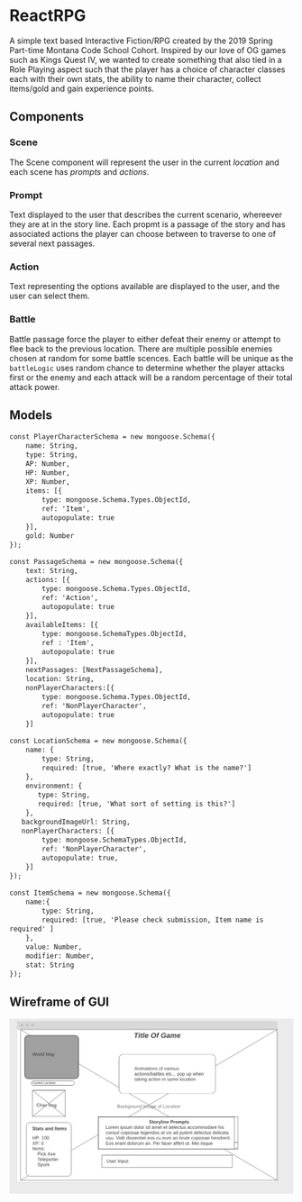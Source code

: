# ReactRPG
A simple text based Interactive Fiction/RPG created by the 2019 Spring Part-time Montana Code School Cohort. Inspired by our love of OG games such as Kings Quest IV, we wanted to create something that also tied in a Role Playing aspect such that the player has a choice of character classes each with their own stats, the ability to name their character, collect items/gold and gain experience points. 

## Components 

### Scene

The Scene component will represent the user in the current *location* and each scene has *prompts* and *actions*.

### Prompt

Text displayed to the user that describes the current scenario, whereever they are at in the story line. Each propmt is a passage of the story and has associated actions the player can choose between to traverse to one of several next passages.

### Action

Text representing the options available are displayed to the user, and the user can select them.

### Battle

Battle passage force the player to either defeat their enemy or attempt to flee back to the previous location. There are multiple possible enemies chosen at random for some battle scences. Each battle will be unique as the `battleLogic` uses random chance to determine whether the player attacks first or the enemy and each attack will be a random percentage of their total attack power. 

## Models

```
const PlayerCharacterSchema = new mongoose.Schema({
    name: String,
    type: String,
    AP: Number,
    HP: Number,
    XP: Number,
    items: [{
        type: mongoose.Schema.Types.ObjectId,
        ref: 'Item',
        autopopulate: true
    }],
    gold: Number
});
```
```
const PassageSchema = new mongoose.Schema({
    text: String,
    actions: [{
        type: mongoose.Schema.Types.ObjectId,
        ref: 'Action',
        autopopulate: true
    }],
    availableItems: [{
        type: mongoose.SchemaTypes.ObjectId,
        ref : 'Item',
        autopopulate: true
    }],
    nextPassages: [NextPassageSchema],
    location: String,
    nonPlayerCharacters:[{
        type: mongoose.Schema.Types.ObjectId,
        ref: 'NonPlayerCharacter',
        autopopulate: true
    }]
```
```
const LocationSchema = new mongoose.Schema({
    name: {
        type: String,
        required: [true, 'Where exactly? What is the name?']
    },
    environment: {
       type: String,
       required: [true, 'What sort of setting is this?']
    },
   backgroundImageUrl: String,
   nonPlayerCharacters: [{
        type: mongoose.SchemaTypes.ObjectId,
        ref: 'NonPlayerCharacter',
        autopopulate: true,
    }]
});
```
```
const ItemSchema = new mongoose.Schema({
    name:{
        type: String,
        required: [true, 'Please check submission, Item name is required' ]
    },
    value: Number,
    modifier: Number,
    stat: String   
});
```

## Wireframe of GUI
![please work](React_RPG_UI.png "Quick mock up of GUI")
